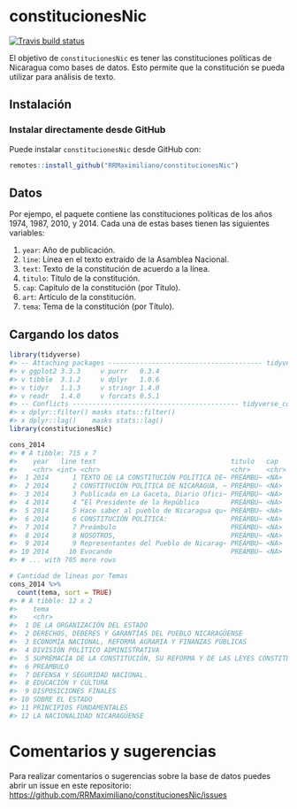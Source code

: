 
<!-- README.md is generated from README.Rmd. Please edit that file -->

# constitucionesNic

<!-- badges: start -->

[![Travis build
status](https://travis-ci.com/RRMaximiliano/constitucionesNic.svg?branch=master)](https://travis-ci.com/RRMaximiliano/constitucionesNic)
<!-- badges: end -->

El objetivo de `constitucionesNic` es tener las constituciones políticas
de Nicaragua como bases de datos. Esto permite que la constitución se
pueda utilizar para análisis de texto.

## Instalación

### Instalar directamente desde GitHub

Puede instalar `constitucionesNic` desde GitHub con:

``` r
remotes::install_github("RRMaximiliano/constitucionesNic")
```

## Datos

Por ejempo, el paquete contiene las constituciones políticas de los años
1974, 1987, 2010, y 2014. Cada una de estas bases tienen las siguientes
variables:

1.  `year`: Año de publicación.
2.  `line`: Línea en el texto extraído de la Asamblea Nacional.
3.  `text`: Texto de la constitución de acuerdo a la línea.
4.  `titulo`: Título de la constitución.
5.  `cap`: Capítulo de la constitución (por Título).
6.  `art`: Artículo de la constitución.
7.  `tema`: Tema de la constitución (por Título).

## Cargando los datos

``` r
library(tidyverse)
#> -- Attaching packages --------------------------------------- tidyverse 1.3.1 --
#> v ggplot2 3.3.3     v purrr   0.3.4
#> v tibble  3.1.2     v dplyr   1.0.6
#> v tidyr   1.1.3     v stringr 1.4.0
#> v readr   1.4.0     v forcats 0.5.1
#> -- Conflicts ------------------------------------------ tidyverse_conflicts() --
#> x dplyr::filter() masks stats::filter()
#> x dplyr::lag()    masks stats::lag()
library(constitucionesNic)

cons_2014
#> # A tibble: 715 x 7
#>    year   line text                                  titulo   cap   art   tema  
#>    <chr> <int> <chr>                                 <chr>    <chr> <chr> <chr> 
#>  1 2014      1 TEXTO DE LA CONSTITUCIÓN POLÍTICA DE~ PREÁMBU~ <NA>  <NA>  PREÁM~
#>  2 2014      2 CONSTITUCIÓN POLÍTICA DE NICARAGUA, ~ PREÁMBU~ <NA>  <NA>  PREÁM~
#>  3 2014      3 Publicada en La Gaceta, Diario Ofici~ PREÁMBU~ <NA>  <NA>  PREÁM~
#>  4 2014      4 “El Presidente de la República        PREÁMBU~ <NA>  <NA>  PREÁM~
#>  5 2014      5 Hace saber al pueblo de Nicaragua qu~ PREÁMBU~ <NA>  <NA>  PREÁM~
#>  6 2014      6 CONSTITUCIÓN POLÍTICA:                PREÁMBU~ <NA>  <NA>  PREÁM~
#>  7 2014      7 Preámbulo                             PREÁMBU~ <NA>  <NA>  PREÁM~
#>  8 2014      8 NOSOTROS,                             PREÁMBU~ <NA>  <NA>  PREÁM~
#>  9 2014      9 Representantes del Pueblo de Nicarag~ PREÁMBU~ <NA>  <NA>  PREÁM~
#> 10 2014     10 Evocando                              PREÁMBU~ <NA>  <NA>  PREÁM~
#> # ... with 705 more rows
```

``` r
# Cantidad de lineas por Temas
cons_2014 %>% 
  count(tema, sort = TRUE)
#> # A tibble: 12 x 2
#>    tema                                                                        n
#>    <chr>                                                                   <int>
#>  1 DE LA ORGANIZACIÓN DEL ESTADO                                             286
#>  2 DERECHOS, DEBERES Y GARANTÍAS DEL PUEBLO NICARAGÜENSE                     164
#>  3 ECONOMÍA NACIONAL, REFORMA AGRARIA Y FINANZAS PÚBLICAS                     46
#>  4 DIVISIÓN POLÍTICO ADMINISTRATIVA                                           40
#>  5 SUPREMACÍA DE LA CONSTITUCIÓN, SU REFORMA Y DE LAS LEYES CONSTITUCIONA~    32
#>  6 PREÁMBULO                                                                  28
#>  7 DEFENSA Y SEGURIDAD NACIONAL.                                              26
#>  8 EDUCACIÓN Y CULTURA                                                        22
#>  9 DISPOSICIONES FINALES                                                      20
#> 10 SOBRE EL ESTADO                                                            18
#> 11 PRINCIPIOS FUNDAMENTALES                                                   17
#> 12 LA NACIONALIDAD NICARAGÜENSE                                               16
```

# Comentarios y sugerencias

Para realizar comentarios o sugerencias sobre la base de datos puedes
abrir un issue en este repositorio:
<https://github.com/RRMaximiliano/constitucionesNic/issues>
